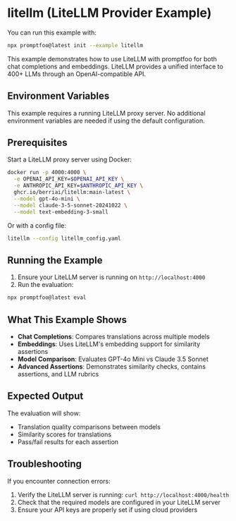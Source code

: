 # litellm (LiteLLM Provider Example)

You can run this example with:

```bash
npx promptfoo@latest init --example litellm
```

This example demonstrates how to use LiteLLM with promptfoo for both chat completions and embeddings. LiteLLM provides a unified interface to 400+ LLMs through an OpenAI-compatible API.

## Environment Variables

This example requires a running LiteLLM proxy server. No additional environment variables are needed if using the default configuration.

## Prerequisites

Start a LiteLLM proxy server using Docker:

```bash
docker run -p 4000:4000 \
  -e OPENAI_API_KEY=$OPENAI_API_KEY \
  -e ANTHROPIC_API_KEY=$ANTHROPIC_API_KEY \
  ghcr.io/berriai/litellm:main-latest \
  --model gpt-4o-mini \
  --model claude-3-5-sonnet-20241022 \
  --model text-embedding-3-small
```

Or with a config file:

```bash
litellm --config litellm_config.yaml
```

## Running the Example

1. Ensure your LiteLLM server is running on `http://localhost:4000`
2. Run the evaluation:

```bash
npx promptfoo@latest eval
```

## What This Example Shows

- **Chat Completions**: Compares translations across multiple models
- **Embeddings**: Uses LiteLLM's embedding support for similarity assertions
- **Model Comparison**: Evaluates GPT-4o Mini vs Claude 3.5 Sonnet
- **Advanced Assertions**: Demonstrates similarity checks, contains assertions, and LLM rubrics

## Expected Output

The evaluation will show:
- Translation quality comparisons between models
- Similarity scores for translations
- Pass/fail results for each assertion

## Troubleshooting

If you encounter connection errors:
1. Verify the LiteLLM server is running: `curl http://localhost:4000/health`
2. Check that the required models are configured in your LiteLLM server
3. Ensure your API keys are properly set if using cloud providers
